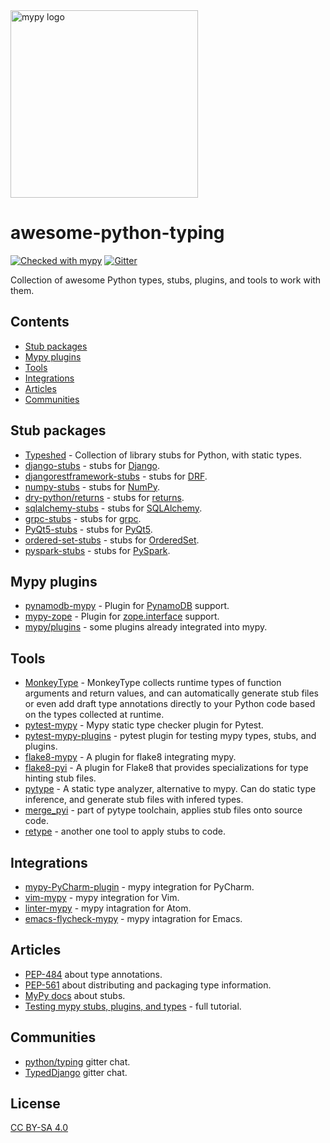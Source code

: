 <img src="http://mypy-lang.org/static/mypy_light.svg" alt="mypy logo" width="300px"/>

# awesome-python-typing

[![Checked with mypy](http://www.mypy-lang.org/static/mypy_badge.svg)](http://mypy-lang.org/)
[![Gitter](https://badges.gitter.im/mypy-django/Lobby.svg)](https://gitter.im/mypy-django/Lobby)

Collection of awesome Python types, stubs, plugins, and tools to work with them.


## Contents

- [Stub packages](#stub-packages)
- [Mypy plugins](https://github.com/typeddjango/awesome-python-stubs#mypy-plugins)
- [Tools](#tools)
- [Integrations](#integrations)
- [Articles](#articles)
- [Communities](#communities)


## Stub packages

- [Typeshed](https://github.com/python/typeshed) - Collection of library stubs for Python, with static types.
- [django-stubs](https://github.com/typeddjango/django-stubs) - stubs for [Django](https://github.com/django/django).
- [djangorestframework-stubs](https://github.com/typeddjango/djangorestframework-stubs) - stubs for [DRF](https://github.com/encode/django-rest-framework).
- [numpy-stubs](https://github.com/rominf/ordered-set-stubs) - stubs for [NumPy](http://github.com/numpy/numpy).
- [dry-python/returns](https://github.com/dry-python/returns) - stubs for [returns](https://github.com/dry-python/returns).
- [sqlalchemy-stubs](https://github.com/dropbox/sqlalchemy-stubs) - stubs for [SQLAlchemy](https://github.com/sqlalchemy/sqlalchemy).
- [grpc-stubs](https://github.com/shabbyrobe/grpc-stubs) - stubs for [grpc](https://github.com/grpc/grpc).
- [PyQt5-stubs](https://github.com/stlehmann/PyQt5-stubs) - stubs for [PyQt5](https://www.riverbankcomputing.com/software/pyqt/intro).
- [ordered-set-stubs](https://github.com/rominf/ordered-set-stubs) - stubs for [OrderedSet](https://github.com/LuminosoInsight/ordered-set).
- [pyspark-stubs](https://github.com/zero323/pyspark-stubs) - stubs for [PySpark](https://spark.apache.org/docs/latest/api/python/index.html).


## Mypy plugins

- [pynamodb-mypy](https://github.com/lyft/pynamodb-mypy) - Plugin for [PynamoDB](https://github.com/pynamodb/PynamoDB) support.
- [mypy-zope](https://github.com/Shoobx/mypy-zope) - Plugin for [zope.interface](https://zopeinterface.readthedocs.io/en/latest/) support.
- [mypy/plugins](https://github.com/python/mypy/tree/master/mypy/plugins) - some plugins already integrated into mypy.


## Tools

- [MonkeyType](https://github.com/instagram/MonkeyType) - MonkeyType collects runtime types of function arguments and return values, and can automatically generate stub files or even add draft type annotations directly to your Python code based on the types collected at runtime.
- [pytest-mypy](https://github.com/dbader/pytest-mypy) - Mypy static type checker plugin for Pytest.
- [pytest-mypy-plugins](https://github.com/typeddjango/pytest-mypy-plugins) - pytest plugin for testing mypy types, stubs, and plugins.
- [flake8-mypy](https://github.com/ambv/flake8-mypy) - A plugin for flake8 integrating mypy.
- [flake8-pyi](https://github.com/ambv/flake8-pyi) - A plugin for Flake8 that provides specializations for type hinting stub files.
- [pytype](https://github.com/google/pytype/) - A static type analyzer, alternative to mypy. Can do static type inference, and generate stub files with infered types.
- [merge_pyi](https://github.com/google/pytype/tree/master/pytype/tools/merge_pyi) - part of pytype toolchain, applies stub files onto source code.
- [retype](https://github.com/ambv/retype) - another one tool to apply stubs to code.


## Integrations

- [mypy-PyCharm-plugin](https://github.com/dropbox/mypy-PyCharm-plugin) - mypy integration for PyCharm.
- [vim-mypy](https://github.com/Integralist/vim-mypy) - mypy integration for Vim.
- [linter-mypy](https://atom.io/packages/linter-mypy) - mypy intagration for Atom.
- [emacs-flycheck-mypy](https://github.com/lbolla/emacs-flycheck-mypy) - mypy intagration for Emacs.


## Articles

- [PEP-484](https://www.python.org/dev/peps/pep-0484/) about type annotations.
- [PEP-561](https://www.python.org/dev/peps/pep-0561/) about distributing and packaging type information.
- [MyPy docs](https://mypy.readthedocs.io/en/latest/stubs.html) about stubs.
- [Testing mypy stubs, plugins, and types](https://sobolevn.me/2019/08/testing-mypy-types) - full tutorial.


## Communities

- [python/typing](https://gitter.im/python/typing) gitter chat.
- [TypedDjango](https://gitter.im/mypy-django/Lobby) gitter chat.


## License

[CC BY-SA 4.0](https://creativecommons.org/licenses/by-sa/4.0/)
